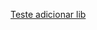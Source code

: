 [Teste adicionar lib](sketch://add-library?url=http%3A%2F%2Fgitmobile.itau%2Fdesign%2Fdistribuicao%2Fraw%2Fmaster%2Flib.rss)

